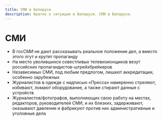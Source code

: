 ```yaml
---
title: СМИ в Беларуси
description: Кратко о ситуации в Беларуси. СМИ в Беларуси.
---
```



# СМИ

- В госСМИ не дают рассказывать реальное положение дел, а вместо этого лгут и крутят пропаганду
- На место уволившихся совестливых телевизионщиков везут российских пропагандистов-штрейхбрейкеров
- Независимых СМИ, под любым предлогом, лишают аккредитации, особенно зарубежных
- Журналистов в одежде с надписью «Пресса» намеренно стреляют, избивают, ломают оборудование, а также стирают данные с устройств
- Журналистов/фотографов, выполняющих свою работу на местах, редакторов, руководителей СМИ, и их близких, задерживают, оказывают давление и фабрикуют против них административные и уголовные дела
